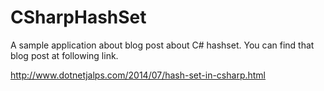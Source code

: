 CSharpHashSet
=============

A sample application about blog post about C# hashset. You can find that blog post at following link.

http://www.dotnetjalps.com/2014/07/hash-set-in-csharp.html


